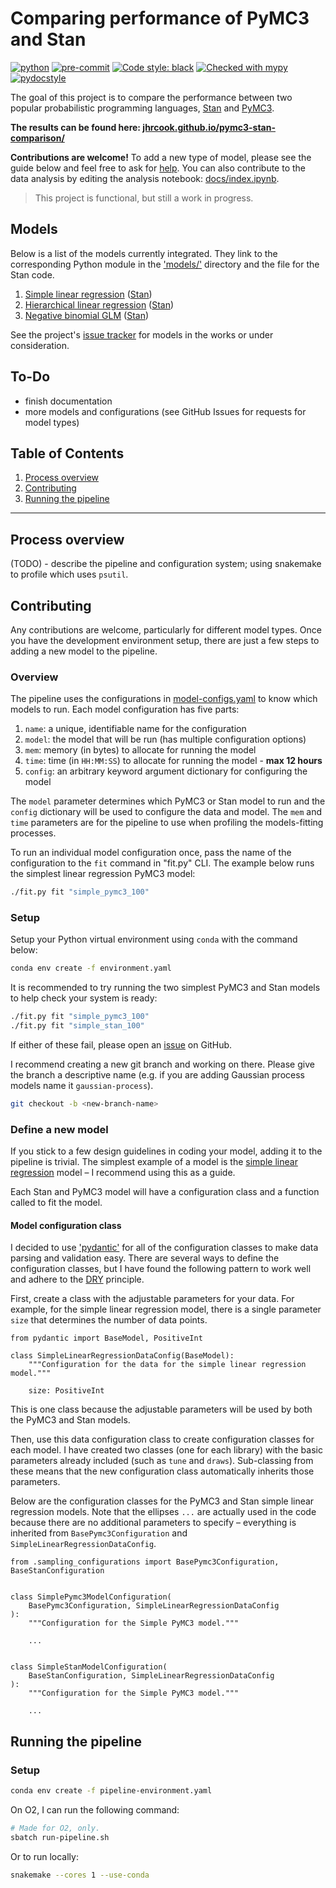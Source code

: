 # Comparing performance of PyMC3 and Stan

[![python](https://img.shields.io/badge/Python-3.9-3776AB.svg?style=flat&logo=python&logoColor=white)](https://www.python.org)
[![pre-commit](https://img.shields.io/badge/pre--commit-enabled-brightgreen?logo=pre-commit&logoColor=white)](https://github.com/pre-commit/pre-commit)
[![Code style: black](https://img.shields.io/badge/code%20style-black-000000.svg)](https://github.com/psf/black)
[![Checked with mypy](http://www.mypy-lang.org/static/mypy_badge.svg)](http://mypy-lang.org/)
[![pydocstyle](https://img.shields.io/badge/pydocstyle-enabled-AD4CD3)](http://www.pydocstyle.org/en/stable/)

The goal of this project is to compare the performance between two popular probabilistic programming languages, [Stan](https://mc-stan.org) and [PyMC3](https://docs.pymc.io/en/v3/).

**The results can be found here: [jhrcook.github.io/pymc3-stan-comparison/](https://jhrcook.github.io/pymc3-stan-comparison/)**

**Contributions are welcome!**
To add a new type of model, please see the guide below and feel free to ask for [help](https://github.com/jhrcook/pymc3-stan-comparison/issues).
You can also contribute to the data analysis by editing the analysis notebook: [docs/index.ipynb](docs/index.ipynb).

> This project is functional, but still a work in progress.

## Models

Below is a list of the models currently integrated.
They link to the corresponding Python module in the ['models/'](models/) directory and the file for the Stan code.

1. [Simple linear regression](models/simple_linear_regression.py) ([Stan](models/simple_linear_regression.stan))
1. [Hierarchical linear regression](models/hierarchical_model.py) ([Stan](models/hierarchical_model.stan))
1. [Negative binomial GLM](models/negative_binomial.py) ([Stan](models/negative_binomial.stan))

See the project's [issue tracker](https://github.com/jhrcook/pymc3-stan-comparison/issues) for models in the works or under consideration.

## To-Do

- finish documentation
- more models and configurations (see GitHub Issues for requests for model types)

## Table of Contents

1. [Process overview](#process-overview)
1. [Contributing](#contributing)
1. [Running the pipeline](#running-the-pipeline)

---

## Process overview

(TODO) - describe the pipeline and configuration system; using snakemake to profile which uses `psutil`.

## Contributing

Any contributions are welcome, particularly for different model types.
Once you have the development environment setup, there are just a few steps to adding a new model to the pipeline.

### Overview

The pipeline uses the configurations in [model-configs.yaml](model-configs.yaml) to know which models to run.
Each model configuration has five parts:

1. `name`: a unique, identifiable name for the configuration
1. `model`: the model that will be run (has multiple configuration options)
1. `mem`: memory (in bytes) to allocate for running the model
1. `time`: time (in `HH:MM:SS`) to allocate for running the model - **max 12 hours**
1. `config`: an arbitrary keyword argument dictionary for configuring the model

The `model` parameter determines which PyMC3 or Stan model to run and the `config` dictionary will be used to configure the data and model.
The `mem` and `time` parameters are for the pipeline to use when profiling the models-fitting processes.

To run an individual model configuration once, pass the name of the configuration to the `fit` command in "fit.py" CLI.
The example below runs the simplest linear regression PyMC3 model:

```bash
./fit.py fit "simple_pymc3_100"
```

### Setup

Setup your Python virtual environment using `conda` with the command below:

```bash
conda env create -f environment.yaml
```

It is recommended to try running the two simplest PyMC3 and Stan models to help check your system is ready:

```bash
./fit.py fit "simple_pymc3_100"
./fit.py fit "simple_stan_100"
```

If either of these fail, please open an [issue](https://github.com/jhrcook/pymc3-stan-comparison/issues) on GitHub.

I recommend creating a new git branch and working on there.
Please give the branch a descriptive name (e.g. if you are adding Gaussian process models name it `gaussian-process`).

```bash
git checkout -b <new-branch-name>
```

### Define a new model

If you stick to a few design guidelines in coding your model, adding it to the pipeline is trivial.
The simplest example of a model is the [simple linear regression](models/simple_linear_regression.py) model – I recommend using this as a guide.

Each Stan and PyMC3 model will have a configuration class and a function called to fit the model.

#### Model configuration class

I decided to use ['pydantic'](https://pydantic-docs.helpmanual.io) for all of the configuration classes to make data parsing and validation easy.
There are several ways to define the configuration classes, but I have found the following pattern to work well and adhere to the [DRY](https://en.wikipedia.org/wiki/Don%27t_repeat_yourself) principle.

First, create a class with the adjustable parameters for your data.
For example, for the simple linear regression model, there is a single parameter `size` that determines the number of data points.

```python3
from pydantic import BaseModel, PositiveInt

class SimpleLinearRegressionDataConfig(BaseModel):
    """Configuration for the data for the simple linear regression model."""

    size: PositiveInt
```

This is one class because the adjustable parameters will be used by both the PyMC3 and Stan models.

Then, use this data configuration class to create configuration classes for each model.
I have created two classes (one for each library) with the basic parameters already included (such as `tune` and `draws`).
Sub-classing from these means that the new configuration class automatically inherits those parameters.


Below are the configuration classes for the PyMC3 and Stan simple linear regression models.
Note that the ellipses `...` are actually used in the code because there are no additional parameters to specify – everything is inherited from `BasePymc3Configuration` and `SimpleLinearRegressionDataConfig`.

```python3
from .sampling_configurations import BasePymc3Configuration, BaseStanConfiguration


class SimplePymc3ModelConfiguration(
    BasePymc3Configuration, SimpleLinearRegressionDataConfig
):
    """Configuration for the Simple PyMC3 model."""

    ...


class SimpleStanModelConfiguration(
    BaseStanConfiguration, SimpleLinearRegressionDataConfig
):
    """Configuration for the Simple PyMC3 model."""

    ...
```

## Running the pipeline

### Setup

```bash
conda env create -f pipeline-environment.yaml
```

On O2, I can run the following command:

```bash
# Made for O2, only.
sbatch run-pipeline.sh
```

Or to run locally:

```bash
snakemake --cores 1 --use-conda
```
